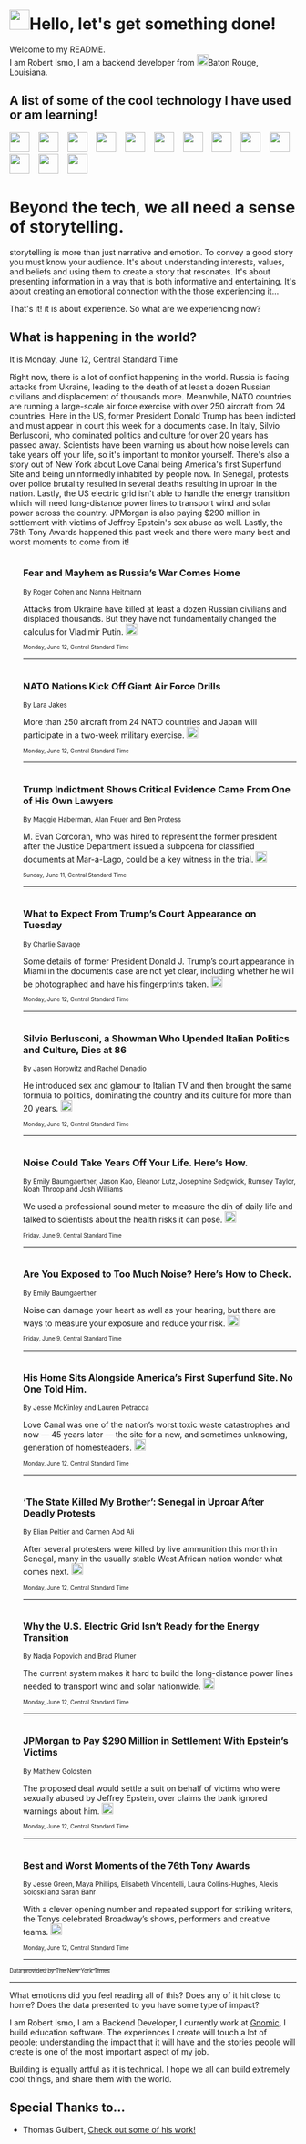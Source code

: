 <h1><img src="https://emojis.slackmojis.com/emojis/images/1643514375/3493/hot-coffee.gif?1643514375" width="35"/>Hello, let's get something done!</h1>

<p>Welcome to my README.<br/>
I am Robert Ismo, I am a backend developer from <img src="https://emojis.slackmojis.com/emojis/images/1638395689/50435/moulin_rouge.png?1638395689" width="20"/>Baton Rouge, Louisiana.</p>
<h2>A list of some of the cool technology I have used or am learning!</h2>
<p>
<img src="https://emojis.slackmojis.com/emojis/images/1643516091/21142/meow_bongotap.gif?1643516091" width="35" alt="">
<img src="https://img.shields.io/badge/Favorite%20Frontend%20Framework-SvelteKit-f83903" alt="">
<img src="https://img.shields.io/badge/Second%20Favorite-Vue-40b581" alt="">
<img src="https://img.shields.io/badge/Most%20Used%20Runtime-Nodejs-78b061" alt="">
<img src="https://emojis.slackmojis.com/emojis/images/1643517416/34482/fire.gif?1643517416" width="35" alt="">
<img src="https://img.shields.io/badge/Javascript%20But%20Better-Typescript-0078ca" alt="">
<img src="https://img.shields.io/badge/Favorite%20Language-Elixir-3e244d" alt="">
<img src="https://img.shields.io/badge/Containerize%20Everything-Docker-6ac9ef" alt="">
<img src="https://emojis.slackmojis.com/emojis/images/1643514596/5999/meow_party.gif?1643514596" width="35" alt="">
<img src="https://img.shields.io/badge/API%20Love%20Language-Graphql-de32a5" alt="">
<img src="https://img.shields.io/badge/Our%20Favorite%20Version%20Controller-Git-e94f33" alt="">
<img src="https://img.shields.io/badge/Favorite%20Database-Redis-d42d1d" alt="">
<img src="https://emojis.slackmojis.com/emojis/images/1643514559/5584/deployparrot.gif?1643514559" width="35" alt="">
<img src="https://img.shields.io/badge/Container%20Interstate-RabbitMQ-f66200" alt="">
<img src="https://img.shields.io/badge/Gotta%20Learn-Kubernetes-316adf" alt="">
<img src="https://img.shields.io/badge/Really%20Mature%20Now-WASM-654fef" alt="">
<img src="https://emojis.slackmojis.com/emojis/images/1666642497/61942/dance_vibe.gif?1666642497" width="35" alt="">
<img src="https://img.shields.io/badge/For%20My%20M1-ARM64-657d96" alt="">
<img src="https://img.shields.io/badge/Loving%20This%20So%20Much-TailwindCSS-17bcb5" alt="">
<img src="https://img.shields.io/badge/Cool%20Build%20Tool-Vite-f9cb24" alt="">
<img src="https://emojis.slackmojis.com/emojis/images/1669231376/62819/working-on-it.gif?1669231376" width="35" alt="">
<img src="https://img.shields.io/badge/Fun%20and%20Easy%20Database-MongoDB-5f8c49" alt="">
<img src="https://img.shields.io/badge/JS%20Life%20Support-NPM-c73737" alt="">
<img src="https://img.shields.io/badge/I%20Liked%20It-DynamoDB-0073b9" alt="">
<img src="https://emojis.slackmojis.com/emojis/images/1643514045/46/question.gif?1643514045" width="35" alt="">
<img src="https://img.shields.io/badge/cool-React-60d6f9" alt="">
<img src="https://img.shields.io/badge/Future%20Big%20Project-Lambda-f37e00" alt="">
<img src="https://img.shields.io/badge/NPM%20But%20Better-PNPM-f1aa07" alt="">
<img src="https://emojis.slackmojis.com/emojis/images/1643514943/9662/fbwow.gif?1643514943" width="35" alt="">
<img src="https://img.shields.io/badge/First%20Language-C-662079" alt="">
<img src="https://img.shields.io/badge/Where%20I%20Deploy%20Frontend-Vercel-000000" alt="">
<img src="https://img.shields.io/badge/Who%20Does%20not%20Want%20an%20App-Swift-f9492a" alt="">
<img src="https://emojis.slackmojis.com/emojis/images/1643514058/151/javascript.png?1643514058" width="35" alt="">
<img src="https://img.shields.io/badge/cool-Python-fbd542" alt="">
<img src="https://img.shields.io/badge/Favorite%20Something-Stripe-656cdc" alt="">
<img src="https://img.shields.io/badge/Of%20Course-HTML5-ed6327" alt="">
<img src="https://emojis.slackmojis.com/emojis/images/1660415405/60731/bomb.gif?1660415405" width="35" alt="">
<img src="https://img.shields.io/badge/hate-CSS-2964ec" alt="">
<img src="https://img.shields.io/badge/Learning-CircleCI-141215" alt="">
<img src="https://img.shields.io/badge/Learning-Rust-fbbb3b" alt="">
<img src="https://emojis.slackmojis.com/emojis/images/1660415397/60712/writing-hand.gif?1660415397" width="35" alt="">
<img src="https://img.shields.io/badge/Dev%20Browser%20of%20Choice-Firefox-cc4e26" alt="">
<img src="https://img.shields.io/badge/Recoverying%20From%20Windows-UNIX-1781e3" alt="">
<img src="https://img.shields.io/badge/LOVE-LogSeq-90c1c2" alt="">
<img src="https://emojis.slackmojis.com/emojis/images/1643514066/223/kirby.gif?1643514066" width="35" alt="">
<img src="https://img.shields.io/badge/Daily%20Driver-MacOS-e6e6e8" alt="">
<img src="https://img.shields.io/badge/Git%20Server-Github-000000" alt="">
<img src="https://img.shields.io/badge/enjoyable-EC2-f17428" alt="">
<img src="https://emojis.slackmojis.com/emojis/images/1643514239/2069/excited.gif?1643514239" width="35" alt="">
</p>
<h1>Beyond the tech, we all need a sense of storytelling.</h1>
<p>storytelling is more than just narrative and emotion. To convey a good story you must know your audience. It's about understanding interests, values, and beliefs and using them to create a story that resonates. It's about presenting information in a way that is both informative and entertaining. It's about creating an emotional connection with the those experiencing it...</p>
<p>That's it! it is about experience. So what are we experiencing now?</p>
<h2>What is happening in the world?</h2>
<p>It is Monday, June 12, Central Standard Time</p>
<p>
Right now, there is a lot of conflict happening in the world. Russia is facing attacks from Ukraine, leading to the death of at least a dozen Russian civilians and displacement of thousands more. Meanwhile, NATO countries are running a large-scale air force exercise with over 250 aircraft from 24 countries. Here in the US, former President Donald Trump has been indicted and must appear in court this week for a documents case. In Italy, Silvio Berlusconi, who dominated politics and culture for over 20 years has passed away. Scientists have been warning us about how noise levels can take years off your life, so it&#39;s important to monitor yourself. There&#39;s also a story out of New York about Love Canal being America&#39;s first Superfund Site and being uninformedly inhabited by people now. In Senegal, protests over police brutality resulted in several deaths resulting in uproar in the nation. Lastly, the US electric grid isn&#39;t able to handle the energy transition which will need long-distance power lines to transport wind and solar power across the country. JPMorgan is also paying $290 million in settlement with victims of Jeffrey Epstein&#39;s sex abuse as well. Lastly, the 76th Tony Awards happened this past week and there were many best and worst moments to come from it!</p>
<ol>
<img src="https://img.shields.io/badge/-world-blue" alt="">
<h3>Fear and Mayhem as Russia’s War Comes Home</h3>
<sub>By Roger Cohen and Nanna Heitmann</sub>
<p>Attacks from Ukraine have killed at least a dozen Russian civilians and displaced thousands. But they have not fundamentally changed the calculus for Vladimir Putin.  <a href="https://nyti.ms/3PcPt4Z"><img src="https://developer.nytimes.com/files/poweredby_nytimes_30b.png?v=1583354208352" height="20"></a></p>
<sub><sub>Monday, June 12, Central Standard Time</sub></sub>
<hr/>
<img src="https://img.shields.io/badge/-world-blue" alt="">
<h3>NATO Nations Kick Off Giant Air Force Drills</h3>
<sub>By Lara Jakes</sub>
<p>More than 250 aircraft from 24 NATO countries and Japan will participate in a two-week military exercise.  <a href="https://nyti.ms/3qyRjCN"><img src="https://developer.nytimes.com/files/poweredby_nytimes_30b.png?v=1583354208352" height="20"></a></p>
<sub><sub>Monday, June 12, Central Standard Time</sub></sub>
<hr/>
<img src="https://img.shields.io/badge/-us-blue" alt="">
<h3>Trump Indictment Shows Critical Evidence Came From One of His Own Lawyers</h3>
<sub>By Maggie Haberman, Alan Feuer and Ben Protess</sub>
<p>M. Evan Corcoran, who was hired to represent the former president after the Justice Department issued a subpoena for classified documents at Mar-a-Lago, could be a key witness in the trial.  <a href="https://nyti.ms/43PTyju"><img src="https://developer.nytimes.com/files/poweredby_nytimes_30b.png?v=1583354208352" height="20"></a></p>
<sub><sub>Sunday, June 11, Central Standard Time</sub></sub>
<hr/>
<img src="https://img.shields.io/badge/-us-blue" alt="">
<h3>What to Expect From Trump’s Court Appearance on Tuesday</h3>
<sub>By Charlie Savage</sub>
<p>Some details of former President Donald J. Trump’s court appearance in Miami in the documents case are not yet clear, including whether he will be photographed and have his fingerprints taken.  <a href="https://nyti.ms/3P29g6Y"><img src="https://developer.nytimes.com/files/poweredby_nytimes_30b.png?v=1583354208352" height="20"></a></p>
<sub><sub>Monday, June 12, Central Standard Time</sub></sub>
<hr/>
<img src="https://img.shields.io/badge/-world-blue" alt="">
<h3>Silvio Berlusconi, a Showman Who Upended Italian Politics and Culture, Dies at 86</h3>
<sub>By Jason Horowitz and Rachel Donadio</sub>
<p>He introduced sex and glamour to Italian TV and then brought the same formula to politics, dominating the country and its culture for more than 20 years.  <a href="https://nyti.ms/3CmvCs7"><img src="https://developer.nytimes.com/files/poweredby_nytimes_30b.png?v=1583354208352" height="20"></a></p>
<sub><sub>Monday, June 12, Central Standard Time</sub></sub>
<hr/>
<img src="https://img.shields.io/badge/-health-blue" alt="">
<h3>Noise Could Take Years Off Your Life. Here’s How.</h3>
<sub>By Emily Baumgaertner, Jason Kao, Eleanor Lutz, Josephine Sedgwick, Rumsey Taylor, Noah Throop and Josh Williams</sub>
<p>We used a professional sound meter to measure the din of daily life and talked to scientists about the health risks it can pose.  <a href="https://nyti.ms/3MZmizB"><img src="https://developer.nytimes.com/files/poweredby_nytimes_30b.png?v=1583354208352" height="20"></a></p>
<sub><sub>Friday, June 9, Central Standard Time</sub></sub>
<hr/>
<img src="https://img.shields.io/badge/-health-blue" alt="">
<h3>Are You Exposed to Too Much Noise? Here’s How to Check.</h3>
<sub>By Emily Baumgaertner</sub>
<p>Noise can damage your heart as well as your hearing, but there are ways to measure your exposure and reduce your risk.  <a href="https://nyti.ms/468Fl3h"><img src="https://developer.nytimes.com/files/poweredby_nytimes_30b.png?v=1583354208352" height="20"></a></p>
<sub><sub>Friday, June 9, Central Standard Time</sub></sub>
<hr/>
<img src="https://img.shields.io/badge/-nyregion-blue" alt="">
<h3>His Home Sits Alongside America’s First Superfund Site. No One Told Him.</h3>
<sub>By Jesse McKinley and Lauren Petracca</sub>
<p>Love Canal was one of the nation’s worst toxic waste catastrophes and now — 45 years later — the site for a new, and sometimes unknowing, generation of homesteaders.  <a href="https://nyti.ms/3J7Lgvx"><img src="https://developer.nytimes.com/files/poweredby_nytimes_30b.png?v=1583354208352" height="20"></a></p>
<sub><sub>Monday, June 12, Central Standard Time</sub></sub>
<hr/>
<img src="https://img.shields.io/badge/-world-blue" alt="">
<h3>‘The State Killed My Brother’: Senegal in Uproar After Deadly Protests</h3>
<sub>By Elian Peltier and Carmen Abd Ali</sub>
<p>After several protesters were killed by live ammunition this month in Senegal, many in the usually stable West African nation wonder what comes next.  <a href="https://nyti.ms/3P7ATeR"><img src="https://developer.nytimes.com/files/poweredby_nytimes_30b.png?v=1583354208352" height="20"></a></p>
<sub><sub>Monday, June 12, Central Standard Time</sub></sub>
<hr/>
<img src="https://img.shields.io/badge/-climate-blue" alt="">
<h3>Why the U.S. Electric Grid Isn’t Ready for the Energy Transition</h3>
<sub>By Nadja Popovich and Brad Plumer</sub>
<p>The current system makes it hard to build the long-distance power lines needed to transport wind and solar nationwide.  <a href="https://nyti.ms/45TJvM9"><img src="https://developer.nytimes.com/files/poweredby_nytimes_30b.png?v=1583354208352" height="20"></a></p>
<sub><sub>Monday, June 12, Central Standard Time</sub></sub>
<hr/>
<img src="https://img.shields.io/badge/-business-blue" alt="">
<h3>JPMorgan to Pay $290 Million in Settlement With Epstein’s Victims</h3>
<sub>By Matthew Goldstein</sub>
<p>The proposed deal would settle a suit on behalf of victims who were sexually abused by Jeffrey Epstein, over claims the bank ignored warnings about him.  <a href="https://nyti.ms/3J9WK1z"><img src="https://developer.nytimes.com/files/poweredby_nytimes_30b.png?v=1583354208352" height="20"></a></p>
<sub><sub>Monday, June 12, Central Standard Time</sub></sub>
<hr/>
<img src="https://img.shields.io/badge/-theater-blue" alt="">
<h3>Best and Worst Moments of the 76th Tony Awards</h3>
<sub>By Jesse Green, Maya Phillips, Elisabeth Vincentelli, Laura Collins-Hughes, Alexis Soloski and Sarah Bahr</sub>
<p>With a clever opening number and repeated support for striking writers, the Tonys celebrated Broadway’s shows, performers and creative teams.  <a href="https://nyti.ms/3N0JCNe"><img src="https://developer.nytimes.com/files/poweredby_nytimes_30b.png?v=1583354208352" height="20"></a></p>
<sub><sub>Monday, June 12, Central Standard Time</sub></sub>
<hr/>
</ol>
<a href="https://developer.nytimes.com"><sub><sub>Data provided by The New York Times</sub></sub></a>
<hr/>
<p>What emotions did you feel reading all of this? Does any of it hit close to home? Does the data presented to you have some type of impact?</p>
<p>I am Robert Ismo, I am a Backend Developer, I currently work at <a href="https://gnomic.education/">Gnomic</a>, I build education software. The experiences I create will touch a lot of people; understanding the impact that it will have and the stories people will create is one of the most important aspect of my job.</p>
<p>Building is equally artful as it is technical. I hope we all can build extremely cool things, and share them with the world.</p>
<h2>Special Thanks to...</h2>
<ul>
<li>Thomas Guibert, <a href="https://github.com/thmsgbrt/thmsgbrt">Check out some of his work!</a></li>
</ul>